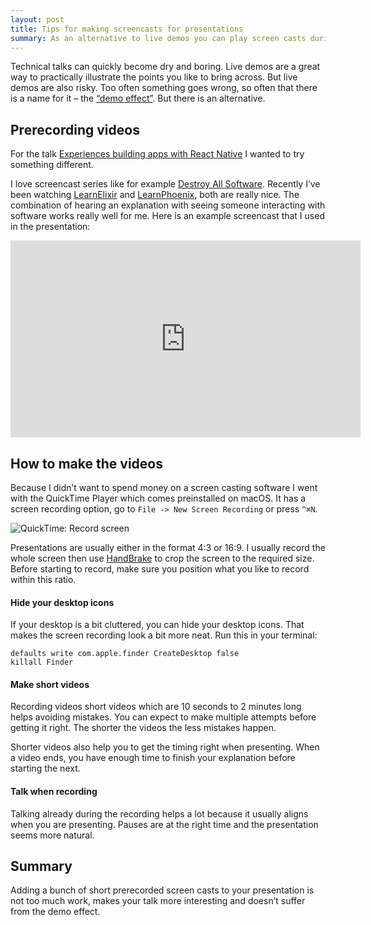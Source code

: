 ```yaml
---
layout: post
title: Tips for making screencasts for presentations 
summary: As an alternative to live demos you can play screen casts during your tech talk. 
---
```


Technical talks can quickly become dry and boring. Live demos are a great way to practically illustrate 
the points you like to bring across. But live demos are also risky. Too often something goes wrong, 
so often that there is a name for it – the [“demo effect”](http://www.urbandictionary.com/define.php?term=demo%20effect). 
But there is an alternative.

## Prerecording videos 
For the talk [Experiences building apps with React Native](http://www.slideshare.net/adrian_philipp/experiences-building-apps-with-react-native-domcode-2016) I wanted to try something different. 

I love screencast series like for example [Destroy All Software](https://www.destroyallsoftware.com/screencasts/catalog). Recently I’ve been watching [LearnElixir](https://www.learnelixir.tv) and [LearnPhoenix](https://www.learnphoenix.tv), both are really nice. The combination of hearing an explanation with seeing someone interacting with software works really well for me. Here is an example screencast  that I used in the presentation:

<iframe width="560" height="315" src="https://www.youtube.com/embed/9-HsRVvsAxw" frameborder="0" allowfullscreen></iframe>    

## How to make the videos
Because I didn’t want to spend money on a screen casting software I went with the QuickTime Player which comes preinstalled on macOS. It has a screen recording option, go to `File -> New Screen Recording` or press `^⌘N`. 

![QuickTime: Record screen](https://cloud.githubusercontent.com/assets/133832/20364309/e2c51688-ac42-11e6-88df-ad9cb1d9f672.png)

Presentations are usually either in the format 4:3 or 16:9. I usually record the whole screen then use [HandBrake](https://handbrake.fr) to crop the screen to the required size. Before starting to record, make sure you position what you like to record within this ratio. 

#### Hide your desktop icons
If your desktop is a bit cluttered, you can hide your desktop icons. That makes the screen recording look a bit more neat. Run this in your terminal:

    defaults write com.apple.finder CreateDesktop false
    killall Finder

#### Make short videos
Recording videos short videos which are 10 seconds to 2 minutes long helps avoiding mistakes. You can expect to make multiple attempts before getting it right. The shorter the videos the less mistakes happen.

Shorter videos also help you to get the timing right when presenting. When a video ends, you have enough time to finish your explanation before starting the next.

#### Talk when recording
Talking already during the recording helps a lot because it usually aligns when you are presenting. Pauses are at the right time and the presentation seems more natural. 

## Summary
Adding a bunch of short prerecorded screen casts to your presentation is not too much work, makes your talk more interesting and doesn’t suffer from the demo effect. 
